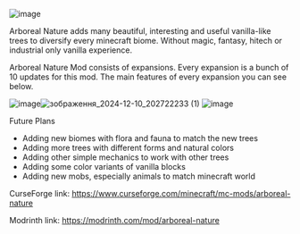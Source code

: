 ![image](https://github.com/user-attachments/assets/09a671d6-9fbb-4501-bab9-a0372a53a550)

Arboreal Nature adds many beautiful, interesting and useful vanilla-like trees to diversify every minecraft biome. Without magic, fantasy, hitech or industrial only vanilla experience.

Arboreal Nature Mod consists of expansions. Every expansion is a bunch of 10 updates for this mod. The main features of every expansion you can see below.

![image](https://github.com/user-attachments/assets/50f192ef-9528-4d7f-ad5f-65dadd5cd9b0)![зображення_2024-12-10_202722233 (1)](https://github.com/user-attachments/assets/9b2ece10-2a4f-4472-9f9d-738d80682616) ![image](https://github.com/user-attachments/assets/8a3cc8ae-c2df-4762-9365-c5f112c66b39)

Future Plans
- Adding new biomes with flora and fauna to match the new trees
- Adding more trees with different forms and natural colors
- Adding other simple mechanics to work with other trees
- Adding some color variants of vanilla blocks
- Adding new mobs, especially animals to match minecraft world

CurseForge link: https://www.curseforge.com/minecraft/mc-mods/arboreal-nature

Modrinth link: https://modrinth.com/mod/arboreal-nature

